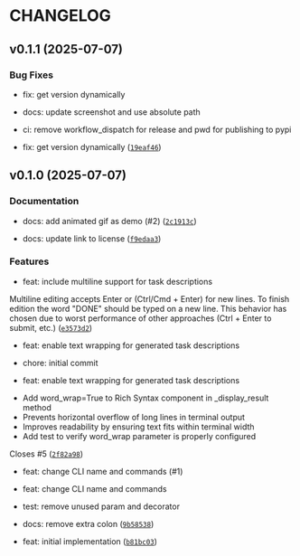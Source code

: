 # CHANGELOG


## v0.1.1 (2025-07-07)

### Bug Fixes

* fix: get version dynamically

* docs: update screenshot and use absolute path
* ci: remove workflow_dispatch for release and pwd for publishing to pypi
* fix: get version dynamically ([`19eaf46`](https://github.com/kcmr/ticket-please/commit/19eaf4608e3ec31507636f43de9c53a86db79fd8))


## v0.1.0 (2025-07-07)

### Documentation

* docs: add animated gif as demo (#2) ([`2c1913c`](https://github.com/kcmr/ticket-please/commit/2c1913c030b1a3f5b871a21aaac74f5494c926ad))

* docs: update link to license ([`f9edaa3`](https://github.com/kcmr/ticket-please/commit/f9edaa38a11a9df0fa6c59ec976e9895d1eba3a4))

### Features

* feat: include multiline support for task descriptions

Multiline editing accepts Enter or (Ctrl/Cmd + Enter) for new lines.
To finish edition the word "DONE" should be typed on a new line.
This behavior has chosen due to worst performance of other approaches
(Ctrl + Enter to submit, etc.) ([`e3573d2`](https://github.com/kcmr/ticket-please/commit/e3573d258b229b9ad7ac325764bb1aa039fe9f9c))

* feat: enable text wrapping for generated task descriptions

* chore: initial commit

* feat: enable text wrapping for generated task descriptions

- Add word_wrap=True to Rich Syntax component in _display_result method
- Prevents horizontal overflow of long lines in terminal output
- Improves readability by ensuring text fits within terminal width
- Add test to verify word_wrap parameter is properly configured

Closes #5 ([`2f82a98`](https://github.com/kcmr/ticket-please/commit/2f82a98553f35d72a666489864ab7eac0b69b005))

* feat: change CLI name and commands (#1)

* feat: change CLI name and commands

* test: remove unused param and decorator

* docs: remove extra colon ([`9b58538`](https://github.com/kcmr/ticket-please/commit/9b58538b5438694034462aa1de110b0a0a5e40d1))

* feat: initial implementation ([`b81bc03`](https://github.com/kcmr/ticket-please/commit/b81bc03b79c8bebe856d7ba52e48e7e93d801d49))

